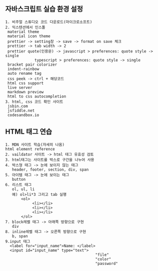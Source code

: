 ## 자바스크립트 실습 환경 설정

    1. 비주얼 스튜디오 코드 다운로드(마이크로소프트)
    2. 익스텐션에서 인스톨
     material theme
     material icon theme
     prettier -> setting창 -> save -> format on save 체크
     prettier -> tab width -> 2
     prettier quote(인용문) -> javascript > preferences: quote style -> single
                 typescript > preferences: quote style -> single
     bracket pair colorizer
     indent-rainbow
     auto rename tag
     css peek -> ctrl + 해당코드
     html css support
     live server
     markdown preview
     html to css autocompletion
    3. html, css 코드 확인 사이트
     jsbin.com
     jsfiddle.net
     codesandbox.io

## HTML 태그 연습

    1. MDN 사이트 학습(자세히 나옴)
    html element reference
    2. vaildator 사이트 -> html 태그 유효성 검토
    3. html태그는 사이트를 박스로 구간을 나누어 사용
    4. 박스형 태그 -> 눈에 보이지 않는 태그
       header, footer, section, div, span
    5. 아이템 태그 -> 눈에 보이는 태그
       button 
    6. 리스트 태그 
       ol, ul, li 
       예) ol>li*3 그리고 tab 실행
           <ol>
                <li></li>
                <li></li>
                <li></li>
           </ol>    
    7. block레벨 태그 -> 아래쪽 방향으로 구현
       div
    8. inline레벨 태그 -> 오른쪽 방향으로 구현
       b, span
    9.input 태그
      <label for="input_name">Name: </label>
      <input id="input_name" type="text">
                                            "file"
                                            "color"
                                            "password" 
